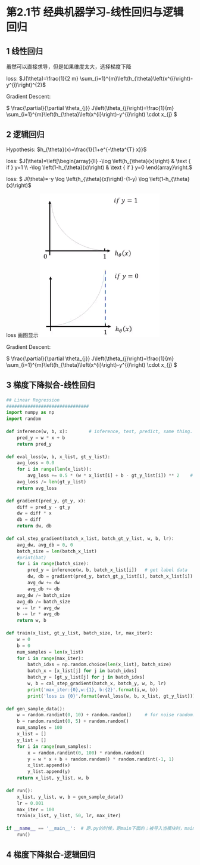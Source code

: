 # 第2.1节 经典机器学习-线性回归与逻辑回归


## 1 线性回归


虽然可以直接求导，但是如果维度太大，选择梯度下降

loss: $J(\theta)=\frac{1}{2 m} \sum_{i=1}^{m}\left(h_{\theta}\left(x^{i}\right)-y^{i}\right)^{2}$

Gradient Descent:

$ \frac{\partial}{\partial \theta_{j}} J\left(\theta_{j}\right)=\frac{1}{m} \sum_{i=1}^{m}\left(h_{\theta}\left(x^{i}\right)-y^{i}\right) \cdot x_{j} $


## 2 逻辑回归


Hypothesis: $h_{\theta}(x)=\frac{1}{1+e^{-\theta^{T} x}}$

loss: $J(\theta)=\left[\begin{array}{ll}
-\log \left(h_{\theta}(x)\right) & \text { if } y=1 \\
-\log \left(1-h_{\theta}(x)\right) & \text { if } y=0
\end{array}\right.$

loss: $ J(\theta)=-y \log \left(h_{\theta}(x)\right)-(1-y) \log \left(1-h_{\theta}(x)\right)$


loss 画图显示
![](resource/2.1-逻辑.png)


Gradient Descent:

$ \frac{\partial}{\partial \theta_{j}} J\left(\theta_{j}\right)=\frac{1}{m} \sum_{i=1}^{m}\left(h_{\theta}\left(x^{i}\right)-y^{i}\right) \cdot x_{j} $


## 3 梯度下降拟合-线性回归

```python
## Linear Regression
###############################
import numpy as np
import random

def inference(w, b, x):        # inference, test, predict, same thing. Run model after training
    pred_y = w * x + b
    return pred_y

def eval_loss(w, b, x_list, gt_y_list):
    avg_loss = 0.0
    for i in range(len(x_list)):
        avg_loss += 0.5 * (w * x_list[i] + b - gt_y_list[i]) ** 2    # loss function
    avg_loss /= len(gt_y_list)
    return avg_loss

def gradient(pred_y, gt_y, x):
    diff = pred_y - gt_y
    dw = diff * x
    db = diff
    return dw, db

def cal_step_gradient(batch_x_list, batch_gt_y_list, w, b, lr):
    avg_dw, avg_db = 0, 0
    batch_size = len(batch_x_list)
    #print(bat)
    for i in range(batch_size):
        pred_y = inference(w, b, batch_x_list[i])	# get label data
        dw, db = gradient(pred_y, batch_gt_y_list[i], batch_x_list[i])
        avg_dw += dw
        avg_db += db
    avg_dw /= batch_size
    avg_db /= batch_size
    w -= lr * avg_dw
    b -= lr * avg_db
    return w, b

def train(x_list, gt_y_list, batch_size, lr, max_iter):
    w = 0
    b = 0
    num_samples = len(x_list)
    for i in range(max_iter):
        batch_idxs = np.random.choice(len(x_list), batch_size)
        batch_x = [x_list[j] for j in batch_idxs]
        batch_y = [gt_y_list[j] for j in batch_idxs]
        w, b = cal_step_gradient(batch_x, batch_y, w, b, lr)
        print('max_iter:{0},w:{1}, b:{2}'.format(i,w, b))
        print('loss is {0}'.format(eval_loss(w, b, x_list, gt_y_list)))

def gen_sample_data():
    w = random.randint(0, 10) + random.random()		# for noise random.random[0, 1)
    b = random.randint(0, 5) + random.random()
    num_samples = 100
    x_list = []
    y_list = []
    for i in range(num_samples):
        x = random.randint(0, 100) * random.random()
        y = w * x + b + random.random() * random.randint(-1, 1)
        x_list.append(x)
        y_list.append(y)
    return x_list, y_list, w, b

def run():
    x_list, y_list, w, b = gen_sample_data()
    lr = 0.001
    max_iter = 100
    train(x_list, y_list, 50, lr, max_iter)

if __name__ == '__main__':	# 跑.py的时候，跑main下面的；被导入当模块时，main下面不跑，其他当函数调
    run()
```

## 4 梯度下降拟合-逻辑回归

```python

```
